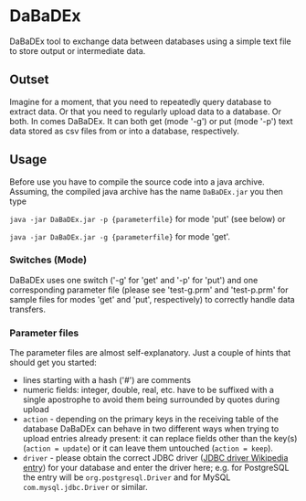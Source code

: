 # DaBaDEx

DaBaDEx tool to exchange data between databases using a simple text file to store output or intermediate data.

## Outset

Imagine for a moment, that you need to repeatedly query database to extract data. Or that you need to regularly upload data to a database.
Or both. In comes DaBaDEx. It can both get (mode '-g') or put (mode '-p') text data stored as csv files from or into a database, respectively.

## Usage

Before use you have to compile the source code into a java archive. Assuming, the compiled java archive has the name `DaBaDEx.jar` you then type

`java -jar DaBaDEx.jar -p {parameterfile}` for mode 'put' (see below) or

`java -jar DaBaDEx.jar -g {parameterfile}` for mode 'get'.

### Switches (Mode)

DaBaDEx uses one switch ('-g' for 'get' and '-p' for 'put') and one corresponding parameter file (please see 'test-g.prm' and 'test-p.prm' for sample files for modes 'get' and 'put', respectively) to correctly handle data transfers. 

### Parameter files

The parameter files are almost self-explanatory. Just a couple of hints that should get you started:

  * lines starting with a hash ('#') are comments
  * numeric fields: integer, double, real, etc. have to be suffixed with a single apostrophe to avoid them being surrounded by quotes during upload
  * `action` - depending on the primary keys in the receiving table of the database DaBaDEx can behave in two different ways when trying to upload entries already present: it can replace fields other than the key(s) (`action = update`) or it can leave them untouched (`action = keep`).
  * `driver` - please obtain the correct JDBC driver ([JDBC driver Wikipedia entry](https://en.wikipedia.org/wiki/JDBC_driver)) for your database and enter the driver here; e.g. for PostgreSQL the entry will be `org.postgresql.Driver` and for MySQL `com.mysql.jdbc.Driver` or similar.  
